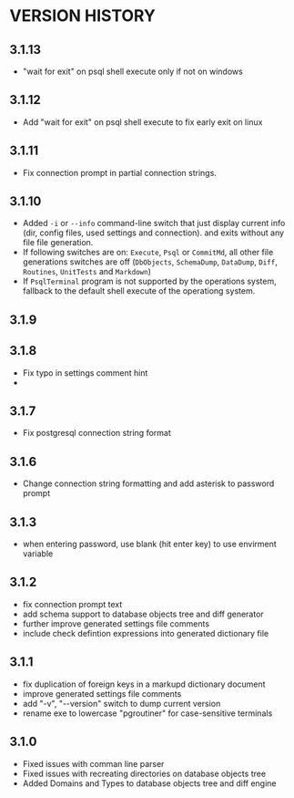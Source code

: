 ﻿# VERSION HISTORY

## 3.1.13

- "wait for exit" on psql shell execute only if not on windows

## 3.1.12

- Add "wait for exit" on psql shell execute to fix early exit on linux

## 3.1.11

- Fix connection prompt in partial connection strings.

## 3.1.10

- Added `-i` or `--info` command-line switch that just display current info (dir, config files, used settings and connection). and exits without any file file generation.
- If following switches are on: `Execute`, `Psql` or `CommitMd`, all other file generations switches are off (`DbObjects`, `SchemaDump`, `DataDump`, `Diff`, `Routines`, `UnitTests` and `Markdown`)
- If `PsqlTerminal` program is not supported by the operations system, fallback to the default shell execute of the operationg system.

## 3.1.9
## 3.1.8

- Fix typo in settings comment hint
- 
## 3.1.7

- Fix postgresql connection string format

## 3.1.6

- Change connection string formatting and add asterisk to password prompt

## 3.1.3

- when entering password, use blank (hit enter key) to use envirment variable

## 3.1.2

- fix connection prompt text
- add schema support to database objects tree and diff generator
- further improve generated settings file comments
- include check defintion expressions into generated dictionary file

## 3.1.1

- fix duplication of foreign keys in a markupd dictionary document
- improve generated settings file comments
- add "-v", "--version" switch to dump current version
- rename exe to lowercase "pgroutiner" for case-sensitive terminals

## 3.1.0

- Fixed issues with comman line parser
- Fixed issues with recreating directories on database objects tree
- Added Domains and Types to database objects tree and diff engine
